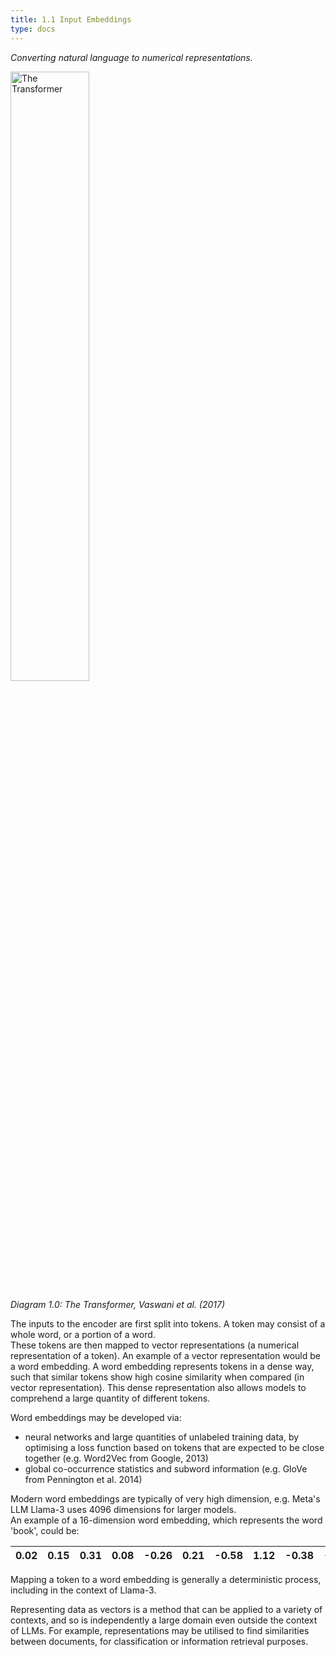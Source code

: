 ```yaml
---
title: 1.1 Input Embeddings
type: docs
---
```


*Converting natural language to numerical representations.*

<img src="/img/transformer-vaswani.png" alt="The Transformer" width="50%"/>

*Diagram 1.0: The Transformer, Vaswani et al. (2017)*

The inputs to the encoder are first split into tokens. A token may consist of a whole word, or a portion of a word.  
These tokens are then mapped to vector representations (a numerical representation of a token). An example of a vector representation would be a word embedding. A word embedding represents tokens in a dense way, such that similar tokens show high cosine similarity when compared (in vector representation). This dense representation also allows models to comprehend a large quantity of different tokens.  


Word embeddings may be developed via:
* neural networks and large quantities of unlabeled training data, by optimising a loss function based on tokens that are expected to be close together (e.g. Word2Vec from Google, 2013\)  
* global co-occurrence statistics and subword information (e.g. GloVe from Pennington et al. 2014\)

Modern word embeddings are typically of very high dimension, e.g. Meta's LLM Llama-3 uses 4096 dimensions for larger models.  
An example of a 16-dimension word embedding, which represents the word 'book', could be:

| 0.02 | 0.15 | 0.31 | 0.08 | \-0.26 | 0.21 | \-0.58 | 1.12 | \-0.38 | \-0.91 | 0.52 | 0.87 | \-0.17 | 0.73 | \-0.38 | 0.18 |
| :---: | :---: | :---: | :---: | :---: | :---: | :---: | :---: | :---: | :---: | :---: | :---: | :---: | :---: | :---: | :---: |

Mapping a token to a word embedding is generally a deterministic process, including in the context of Llama-3.

Representing data as vectors is a method that can be applied to a variety of contexts, and so is independently a large domain even outside the context of LLMs. For example, representations may be utilised to find similarities between documents, for classification or information retrieval purposes.

